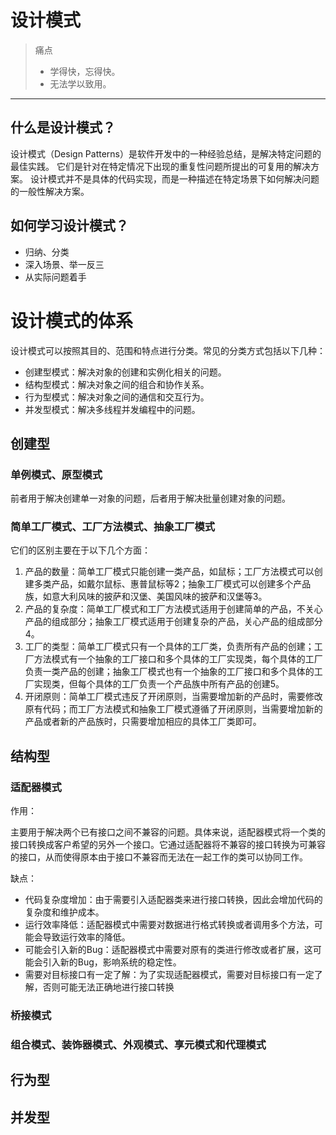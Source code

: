 # 设计模式
> 痛点
> - 学得快，忘得快。
> - 无法学以致用。
---
## 什么是设计模式？
设计模式（Design Patterns）是软件开发中的一种经验总结，是解决特定问题的最佳实践。
它们是针对在特定情况下出现的重复性问题所提出的可复用的解决方案。
设计模式并不是具体的代码实现，而是一种描述在特定场景下如何解决问题的一般性解决方案。
## 如何学习设计模式？
- 归纳、分类
- 深入场景、举一反三
- 从实际问题着手
# 设计模式的体系
设计模式可以按照其目的、范围和特点进行分类。常见的分类方式包括以下几种：
- 创建型模式：解决对象的创建和实例化相关的问题。
- 结构型模式：解决对象之间的组合和协作关系。
- 行为型模式：解决对象之间的通信和交互行为。
- 并发型模式：解决多线程并发编程中的问题。
## 创建型
### 单例模式、原型模式
前者用于解决创建单一对象的问题，后者用于解决批量创建对象的问题。

### 简单工厂模式、工厂方法模式、抽象工厂模式
它们的区别主要在于以下几个方面：
1. 产品的数量：简单工厂模式只能创建一类产品，如鼠标；工厂方法模式可以创建多类产品，如戴尔鼠标、惠普鼠标等2；抽象工厂模式可以创建多个产品族，如意大利风味的披萨和汉堡、美国风味的披萨和汉堡等3。
2. 产品的复杂度：简单工厂模式和工厂方法模式适用于创建简单的产品，不关心产品的组成部分；抽象工厂模式适用于创建复杂的产品，关心产品的组成部分4。
3. 工厂的类型：简单工厂模式只有一个具体的工厂类，负责所有产品的创建；工厂方法模式有一个抽象的工厂接口和多个具体的工厂实现类，每个具体的工厂负责一类产品的创建；抽象工厂模式也有一个抽象的工厂接口和多个具体的工厂实现类，但每个具体的工厂负责一个产品族中所有产品的创建5。
4. 开闭原则：简单工厂模式违反了开闭原则，当需要增加新的产品时，需要修改原有代码；而工厂方法模式和抽象工厂模式遵循了开闭原则，当需要增加新的产品或者新的产品族时，只需要增加相应的具体工厂类即可。

## 结构型
### 适配器模式
作用：

主要用于解决两个已有接口之间不兼容的问题。具体来说，适配器模式将一个类的接口转换成客户希望的另外一个接口。它通过适配器将不兼容的接口转换为可兼容的接口，从而使得原本由于接口不兼容而无法在一起工作的类可以协同工作。

缺点：
- 代码复杂度增加：由于需要引入适配器类来进行接口转换，因此会增加代码的复杂度和维护成本。
- 运行效率降低：适配器模式中需要对数据进行格式转换或者调用多个方法，可能会导致运行效率的降低。
- 可能会引入新的Bug：适配器模式中需要对原有的类进行修改或者扩展，这可能会引入新的Bug，影响系统的稳定性。
- 需要对目标接口有一定了解：为了实现适配器模式，需要对目标接口有一定了解，否则可能无法正确地进行接口转换

### 桥接模式


### 组合模式、装饰器模式、外观模式、享元模式和代理模式

## 行为型
## 并发型

